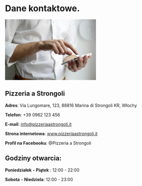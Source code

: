 # Dane kontaktowe.

<img src = "zdjecia-restauracja/photo-1512428559087-560fa5ceab42.jpeg" width=300>

## Pizzeria a Strongoli
**Adres**: Via Lungomare, 123, 88816 Marina di Strongoli KR, Włochy

**Telefon**: +39 0962 123 456

**E-mail**: info@pizzeriaastrongoli.it

**Strona internetowa**: www.pizzeriaastrongoli.it

**Profil na Facebooku**: @Pizzeria a Strongoli

## **Godziny otwarcia**:

**Poniedziałek** **-** **Piątek** : 12:00 - 22:00

**Sobota** **-** **Niedziela**: 12:00 - 23:00


